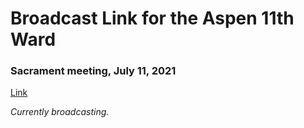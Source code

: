 # Broadcast Link for the Aspen 11th Ward

### Sacrament meeting, July 11, 2021

[Link](https://www.youtube.com/watch?v=JBrTigV4Y0I)

*Currently broadcasting.*
